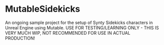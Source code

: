 # MutableSidekicks
An ongoing sample project for the setup of Synty Sidekicks characters in Unreal Engine using Mutable.
USE FOR TESTING/LEARNING ONLY - THIS IS VERY MUCH WIP, NOT RECOMMENDED FOR USE IN ACTUAL PRODUCTION!
